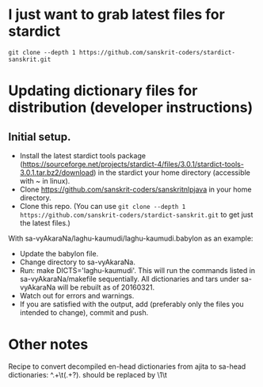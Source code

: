 # I just want to grab latest files for stardict

`git clone --depth 1 https://github.com/sanskrit-coders/stardict-sanskrit.git`

# Updating dictionary files for distribution (developer instructions)
## Initial  setup.
* Install the latest stardict tools package (<https://sourceforge.net/projects/stardict-4/files/3.0.1/stardict-tools-3.0.1.tar.bz2/download>) in the stardict your home directory (accessible with ~ in linux).
* Clone <https://github.com/sanskrit-coders/sanskritnlpjava> in your home directory.
* Clone this repo. (You can use `git clone --depth 1 https://github.com/sanskrit-coders/stardict-sanskrit.git` to get just the latest files.)

With sa-vyAkaraNa/laghu-kaumudi/laghu-kaumudi.babylon as an example:
* Update the babylon file.
* Change directory to sa-vyAkaraNa.
* Run: make DICTS='laghu-kaumudi'. This will run the commands listed in sa-vyAkaraNa/makefile sequentially. All dictionaries and tars under sa-vyAkaraNa will be rebuilt as of 20160321.
* Watch out for errors and warnings.
* If you are satisfied with the output, add (preferably only the files you intended to change), commit and push.


# Other notes
Recipe to convert decompiled en-head dictionaries from ajita to sa-head dictionaries: ^.+\t(.+?)\.  should be replaced by \1\t
